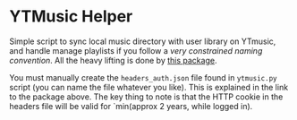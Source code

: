 # YTMusic Helper

Simple script to sync local music directory with user library on YTmusic, and handle manage playlists if you follow a _very constrained naming convention_. All the heavy lifting is done by [this package](https://ytmusicapi.readthedocs.io/en/latest/index.html).

You must manually create the `headers_auth.json` file found in `ytmusic.py` script (you can name the file whatever you like). This is explained in the link to the package above. The key thing to note is that the HTTP cookie in the headers file will be valid for `min(approx 2 years, while logged in).
